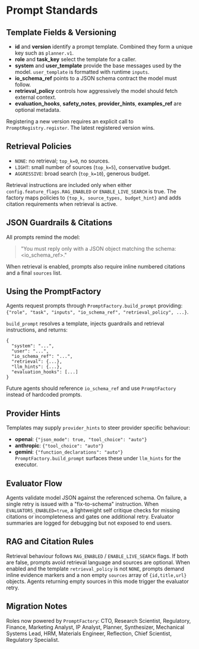 # Prompt Standards

## Template Fields & Versioning
- **id** and **version** identify a prompt template. Combined they form a unique key such as `planner.v1`.
- **role** and **task_key** select the template for a caller.
- **system** and **user_template** provide the base messages used by the model. `user_template` is formatted with runtime `inputs`.
- **io_schema_ref** points to a JSON schema contract the model must follow.
- **retrieval_policy** controls how aggressively the model should fetch external context.
- **evaluation_hooks**, **safety_notes**, **provider_hints**, **examples_ref** are optional metadata.

Registering a new version requires an explicit call to `PromptRegistry.register`. The latest registered version wins.

## Retrieval Policies
- `NONE`: no retrieval; `top_k=0`, no sources.
- `LIGHT`: small number of sources (`top_k=5`), conservative budget.
- `AGGRESSIVE`: broad search (`top_k=10`), generous budget.

Retrieval instructions are included only when either `config.feature_flags.RAG_ENABLED` or `ENABLE_LIVE_SEARCH` is true. The factory maps policies to `{top_k, source_types, budget_hint}` and adds citation requirements when retrieval is active.

## JSON Guardrails & Citations
All prompts remind the model:
> "You must reply only with a JSON object matching the schema: <io_schema_ref>."

When retrieval is enabled, prompts also require inline numbered citations and a final `sources` list.

## Using the PromptFactory
Agents request prompts through `PromptFactory.build_prompt` providing:
`{"role", "task", "inputs", "io_schema_ref", "retrieval_policy", ...}`.

`build_prompt` resolves a template, injects guardrails and retrieval instructions, and returns:
```
{
  "system": "...",
  "user": "...",
  "io_schema_ref": "...",
  "retrieval": {...},
  "llm_hints": {...},
  "evaluation_hooks": [...]
}
```
Future agents should reference `io_schema_ref` and use `PromptFactory` instead of hardcoded prompts.

## Provider Hints
Templates may supply `provider_hints` to steer provider specific behaviour:
- **openai**: `{"json_mode": true, "tool_choice": "auto"}`
- **anthropic**: `{"tool_choice": "auto"}`
- **gemini**: `{"function_declarations": "auto"}`
`PromptFactory.build_prompt` surfaces these under `llm_hints` for the executor.

## Evaluator Flow
Agents validate model JSON against the referenced schema. On failure, a single
retry is issued with a "fix-to-schema" instruction. When
`EVALUATORS_ENABLED=true`, a lightweight self critique checks for missing
citations or incompleteness and gates one additional retry. Evaluator summaries
are logged for debugging but not exposed to end users.

## RAG and Citation Rules
Retrieval behaviour follows `RAG_ENABLED` / `ENABLE_LIVE_SEARCH` flags. If both
are false, prompts avoid retrieval language and sources are optional. When
enabled and the template `retrieval_policy` is not `NONE`, prompts demand inline
evidence markers and a non empty `sources` array of `{id,title,url}` objects.
Agents returning empty sources in this mode trigger the evaluator retry.

## Migration Notes
Roles now powered by `PromptFactory`: CTO, Research Scientist, Regulatory,
Finance, Marketing Analyst, IP Analyst, Planner, Synthesizer, Mechanical
Systems Lead, HRM, Materials Engineer, Reflection, Chief Scientist, Regulatory
Specialist.
